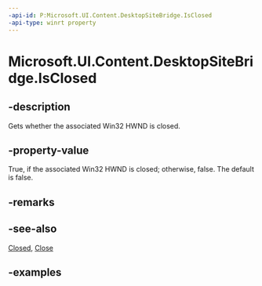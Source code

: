 ```yaml
---
-api-id: P:Microsoft.UI.Content.DesktopSiteBridge.IsClosed
-api-type: winrt property
---
```


# Microsoft.UI.Content.DesktopSiteBridge.IsClosed

<!--
public bool IsClosed { get; }
-->

## -description

Gets whether the associated Win32 HWND is closed.

## -property-value

True, if the associated Win32 HWND is closed; otherwise, false. The default is false.

## -remarks

## -see-also

[Closed](desktopsitebridge_closed.md), [Close](desktopsitebridge_close_811482585.md)

## -examples
